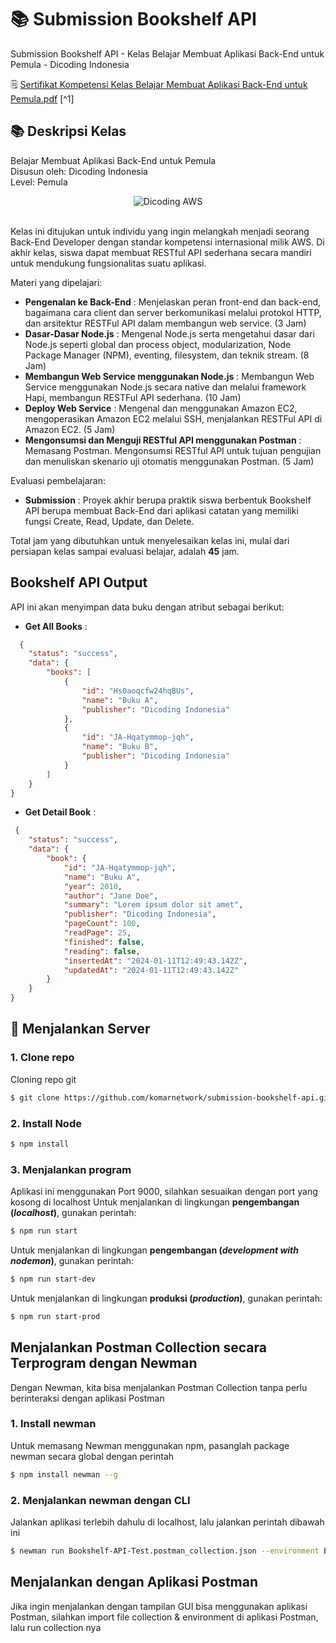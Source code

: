# 📚 Submission Bookshelf API

Submission Bookshelf API - Kelas Belajar Membuat Aplikasi Back-End untuk Pemula - Dicoding Indonesia

🗒️ [Sertifikat Kompetensi Kelas Belajar Membuat Aplikasi Back-End untuk Pemula.pdf](https://www.dicoding.com/certificates/JLX127ODNZ72) [^1]

## 📚 Deskripsi Kelas

Belajar Membuat Aplikasi Back-End untuk Pemula <br>
Disusun oleh: Dicoding Indonesia <br>
Level: Pemula

<div align="center">
  <img src="https://user-images.githubusercontent.com/95717485/225231893-e59de44d-0d3e-4e79-971b-a4d494565a74.png" alt="Dicoding AWS">
</div>

<br>

Kelas ini ditujukan untuk individu yang ingin melangkah menjadi seorang Back-End Developer dengan standar kompetensi internasional milik AWS. Di akhir kelas, siswa dapat membuat RESTful API sederhana secara mandiri untuk mendukung fungsionalitas suatu aplikasi.

Materi yang dipelajari:

- **Pengenalan ke Back-End** : Menjelaskan peran front-end dan back-end, bagaimana cara client dan server berkomunikasi melalui protokol HTTP, dan arsitektur RESTFul API dalam membangun web service. (3 Jam)
- **Dasar-Dasar Node.js** : Mengenal Node.js serta mengetahui dasar dari Node.js seperti global dan process object, modularization, Node Package Manager (NPM), eventing, filesystem, dan teknik stream. (8 Jam)
- **Membangun Web Service menggunakan Node.js** : Membangun Web Service menggunakan Node.js secara native dan melalui framework Hapi, membangun RESTFul API sederhana. (10 Jam)
- **Deploy Web Service** : Mengenal dan menggunakan Amazon EC2, mengoperasikan Amazon EC2 melalui SSH, menjalankan RESTFul API di Amazon EC2. (5 Jam)
- **Mengonsumsi dan Menguji RESTful API menggunakan Postman** : Memasang Postman. Mengonsumsi RESTful API untuk tujuan pengujian dan menuliskan skenario uji otomatis menggunakan Postman. (5 Jam)

Evaluasi pembelajaran:

- **Submission** : Proyek akhir berupa praktik siswa berbentuk Bookshelf API berupa membuat Back-End dari aplikasi catatan yang memiliki fungsi Create, Read, Update, dan Delete.

Total jam yang dibutuhkan untuk menyelesaikan kelas ini, mulai dari persiapan kelas sampai evaluasi belajar, adalah **45** jam.


## Bookshelf API Output

API ini akan menyimpan data buku dengan atribut sebagai berikut:

- **Get All Books** :
```json
  {
    "status": "success",
    "data": {
        "books": [
            {
                "id": "Hs0aoqcfw24hqBUs",
                "name": "Buku A",
                "publisher": "Dicoding Indonesia"
            },
            {
                "id": "JA-Hqatymmop-jqh",
                "name": "Buku B",
                "publisher": "Dicoding Indonesia"
            }
        ]
    }
}
```

- **Get Detail Book** :
```json
 {
    "status": "success",
    "data": {
        "book": {
            "id": "JA-Hqatymmop-jqh",
            "name": "Buku A",
            "year": 2010,
            "author": "Jane Doe",
            "summary": "Lorem ipsum dolor sit amet",
            "publisher": "Dicoding Indonesia",
            "pageCount": 100,
            "readPage": 25,
            "finished": false,
            "reading": false,
            "insertedAt": "2024-01-11T12:49:43.142Z",
            "updatedAt": "2024-01-11T12:49:43.142Z"
        }
    }
}
```

## 🚀 Menjalankan Server

### 1. Clone repo

Cloning repo git

```bash
$ git clone https://github.com/komarnetwork/submission-bookshelf-api.git
```

### 2. Install Node

```bash
$ npm install
```
### 3. Menjalankan program

Aplikasi ini menggunakan Port 9000, silahkan sesuaikan dengan port yang kosong di localhost
Untuk menjalankan di lingkungan **pengembangan (*localhost*)**, gunakan perintah:

```bash
$ npm run start
```

Untuk menjalankan di lingkungan **pengembangan (*development with nodemon*)**, gunakan perintah:

```bash
$ npm run start-dev
```

Untuk menjalankan di lingkungan **produksi (*production*)**, gunakan perintah:

```bash
$ npm run start-prod
```

## Menjalankan Postman Collection secara Terprogram dengan Newman

Dengan Newman, kita bisa menjalankan Postman Collection tanpa perlu berinteraksi dengan aplikasi Postman

### 1. Install newman

Untuk memasang Newman menggunakan npm, pasanglah package newman secara global dengan perintah

```bash
$ npm install newman --g
```

### 2. Menjalankan newman dengan CLI

Jalankan aplikasi terlebih dahulu di localhost, lalu jalankan perintah dibawah ini

```bash
$ newman run Bookshelf-API-Test.postman_collection.json --environment Bookshelf-API-Test.postman_environment.json
```

## Menjalankan dengan Aplikasi Postman

Jika ingin menjalankan dengan tampilan GUI bisa menggunakan aplikasi Postman, silahkan import file collection & environment di aplikasi Postman, lalu run collection nya